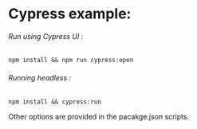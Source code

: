 # Cypress example: #

###### Run using Cypress UI :
```
npm install && npm run cypress:open
```
###### Running headless :
```
npm install && cypress:run
```
Other options are provided in the pacakge.json scripts.